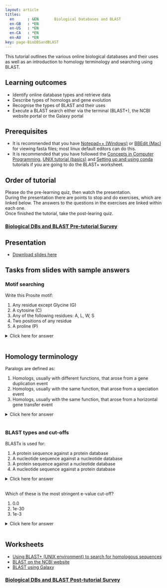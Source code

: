 ```yaml
---
layout: article
titles:
  en      : &EN       Biological Databases and BLAST
  en-GB   : *EN
  en-US   : *EN
  en-CA   : *EN
  en-AU   : *EN
key: page-BioDBSandBLAST
---
```



This tutorial outlines the various online biological databases and their uses as well as an introduction to homology terminology and searching using BLAST.<br />

## Learning outcomes
* Identify online database types and retrieve data
* Describe types of homologs and gene evolution
* Recognise the types of BLAST and their uses
* Execute a BLAST search either via the terminal (BLAST+), the NCBI website portal or the Galaxy portal

## Prerequisites
* It is recommended that you have [Notepad++ (Windows)](https://notepad-plus-plus.org/downloads/) or [BBEdit (Mac)](https://www.barebones.com/products/bbedit/) for viewing fasta files; most linux default editors can do this.
* It is recommended that you have followed the [Concepts in Computer Programming](https://conmeehan.github.io/PathogenDataCourse/ConceptsInComputerProgramming), [UNIX tutorial (basics)](https://conmeehan.github.io/UNIXtutorial) and [Setting up and using conda](https://conmeehan.github.io/PathogenDataCourse/Worksheets/CondaInstallAndUse) tutorials if you are going to do the BLAST+ worksheet.

## Order of tutorial

Please do the pre-learning quiz, then watch the presentation. <br />
During the presentation there are points to stop and do exercises, which are linked below. The answers to the questions in the exercises are linked within each one.<br />
Once finished the tutorial, take the post-learing quiz.<br />

### <a href="https://ntusurvey.onlinesurveys.ac.uk/biological-databases-and-blast-pre-tutorial-survey" target="_blank">Biological DBs and BLAST Pre-tutorial Survey</a>


## Presentation
* [Download slides here](https://conmeehan.github.io/PathogenDataCourse/SlideSets/BioDBSAndHomology.pptx)

## Tasks from slides with sample answers
### Motif searching 
Write this Prosite motif:
1. Any residue except Glycine (G)
2. A cytosine (C)
3. Any of the following residues: A, L, W, S
4. Two positions of any residue
6. A proline (P)
<details> <summary>Click here for answer</summary>

{% highlight console %}
{G}-C-[ALWS]-X(2)-P
{% endhighlight %}

</details><br />

## Homology terminology
Paralogs are defined as:
1. Homologs, usually with different functions, that arose from a gene duplication event
2. Homologs, usually with the same function, that arose from a speciation event
3. Homologs, usually with the same function, that arose from a horizontal gene transfer event
<details> <summary>Click here for answer</summary>

1. Homologs, usually with different functions, that arose from a gene duplication event

</details><br />

### BLAST types and cut-offs
BLASTx is used for:
1. A protein sequence against a protein database
2. A nucleotide sequence against a nucleotide database
3. A protein sequence against a nucleotide database
4. A nucleotide sequence against a protein database
<details> <summary>Click here for answer</summary>

4. A nucleotide sequence against a protein database

</details><br />

Which of these is the most stringent e-value cut-off?
1. 0.0
2. 1e-30
3. 1e-3

<details> <summary>Click here for answer</summary>

1. 0.0

</details><br />

## Worksheets
* [Using BLAST+ (UNIX environment) to search for homologous sequences](https://conmeehan.github.io/blast+tutorial)
* [BLAST on the NCBI website](https://conmeehan.github.io/PathogenDataCourse/Worksheets/NCBI_BLAST)
* [BLAST using Galaxy](https://conmeehan.github.io/PathogenDataCourse/Worksheets/Galaxy_BLAST)


### <a href="https://ntusurvey.onlinesurveys.ac.uk/biological-databases-and-blast-post-tutorial-survey" target="_blank">Biological DBs and BLAST Post-tutorial Survey</a>